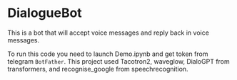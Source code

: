 # DialogueBot
This is a bot that will accept voice messages and reply back in voice messages.


To run this code you need to launch Demo.ipynb and get token from telegram `BotFather`.
This project used Tacotron2, waveglow, DialoGPT from transformers, and recognise_google from speechrecognition.
